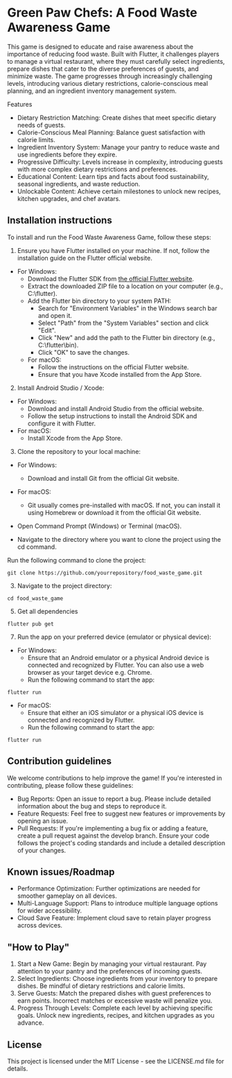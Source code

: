 # Green Paw Chefs: A Food Waste Awareness Game

This game is designed to educate and raise awareness about the importance of reducing food waste. Built with Flutter, it challenges players to manage a virtual restaurant, where they must carefully select ingredients, prepare dishes that cater to the diverse preferences of guests, and minimize waste. The game progresses through increasingly challenging levels, introducing various dietary restrictions, calorie-conscious meal planning, and an ingredient inventory management system.

Features
- Dietary Restriction Matching: Create dishes that meet specific dietary needs of guests.
- Calorie-Conscious Meal Planning: Balance guest satisfaction with calorie limits.
- Ingredient Inventory System: Manage your pantry to reduce waste and use ingredients before they expire.
- Progressive Difficulty: Levels increase in complexity, introducing guests with more complex dietary restrictions and preferences.
- Educational Content: Learn tips and facts about food sustainability, seasonal ingredients, and waste reduction.
- Unlockable Content: Achieve certain milestones to unlock new recipes, kitchen upgrades, and chef avatars.
  
## Installation instructions

To install and run the Food Waste Awareness Game, follow these steps:
1. Ensure you have Flutter installed on your machine. If not, follow the installation guide on the Flutter official website.
- For Windows:
  - Download the Flutter SDK from [the official Flutter website](https://docs.flutter.dev/get-started/install).
  - Extract the downloaded ZIP file to a location on your computer (e.g., C:\flutter).
  - Add the Flutter bin directory to your system PATH:
    - Search for "Environment Variables" in the Windows search bar and open it.
    - Select "Path" from the "System Variables" section and click "Edit".
    - Click "New" and add the path to the Flutter bin directory (e.g., C:\flutter\bin).
    - Click "OK" to save the changes.
  - For macOS:
    - Follow the instructions on the official Flutter website.
    - Ensure that you have Xcode installed from the App Store.
2. Install Android Studio / Xcode:
 - For Windows:
   - Download and install Android Studio from the official website.
   - Follow the setup instructions to install the Android SDK and configure it with Flutter.
  - For macOS:
    - Install Xcode from the App Store.
3. Clone the repository to your local machine:
- For Windows:
  - Download and install Git from the official Git website.
- For macOS:
  - Git usually comes pre-installed with macOS. If not, you can install it using Homebrew or download it from the official Git website.
    
- Open Command Prompt (Windows) or Terminal (macOS).
- Navigate to the directory where you want to clone the project using the cd command.
  
Run the following command to clone the project:
```
git clone https://github.com/yourrepository/food_waste_game.git
```
3. Navigate to the project directory:
```
cd food_waste_game
```
5. Get all dependencies
```
flutter pub get
```
7. Run the app on your preferred device (emulator or physical device):
- For Windows:
  - Ensure that an Android emulator or a physical Android device is connected and recognized by Flutter. You can also use a web browser as your target device e.g. Chrome.
  - Run the following command to start the app:
```
flutter run
```
- For macOS:
  - Ensure that either an iOS simulator or a physical iOS device is connected and recognized by Flutter.
  - Run the following command to start the app:

```
flutter run
```

## Contribution guidelines
We welcome contributions to help improve the game! If you're interested in contributing, please follow these guidelines:

- Bug Reports: Open an issue to report a bug. Please include detailed information about the bug and steps to reproduce it.
- Feature Requests: Feel free to suggest new features or improvements by opening an issue.
- Pull Requests: If you're implementing a bug fix or adding a feature, create a pull request against the develop branch. Ensure your code follows the project's coding standards and include a detailed description of your changes.

## Known issues/Roadmap
- Performance Optimization: Further optimizations are needed for smoother gameplay on all devices.
- Multi-Language Support: Plans to introduce multiple language options for wider accessibility.
- Cloud Save Feature: Implement cloud save to retain player progress across devices.

## "How to Play"
1. Start a New Game: Begin by managing your virtual restaurant. Pay attention to your pantry and the preferences of incoming guests.
2. Select Ingredients: Choose ingredients from your inventory to prepare dishes. Be mindful of dietary restrictions and calorie limits.
3. Serve Guests: Match the prepared dishes with guest preferences to earn points. Incorrect matches or excessive waste will penalize you.
4. Progress Through Levels: Complete each level by achieving specific goals. Unlock new ingredients, recipes, and kitchen upgrades as you advance.

## License
This project is licensed under the MIT License - see the LICENSE.md file for details.




